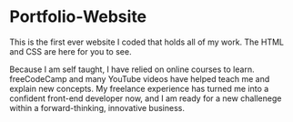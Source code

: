 # Portfolio-Website
This is the first ever website I coded that holds all of my work. The HTML and CSS are here for you to see.

Because I am self taught, I have relied on online courses to learn. freeCodeCamp and many YouTube videos have helped teach me and explain new concepts. My freelance experience has turned me into a confident front-end developer now, and I am ready for a new challenege within a forward-thinking, innovative business.